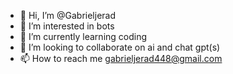 - 👋 Hi, I’m @Gabrieljerad
- 👀 I’m interested in bots
- 🌱 I’m currently learning coding
- 💞️ I’m looking to collaborate on ai and chat gpt(s)
- 📫 How to reach me gabrieljerad448@gmail.com

<!---
Gabrieljerad/Gabrieljerad is a ✨ special ✨ repository because its `README.md` (this file) appears on your GitHub profile.
You can click the Preview link to take a look at your changes.
--->
